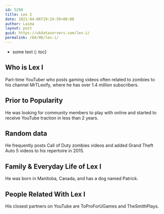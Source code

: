 ```yaml
---
id: 5298
title: Lex I
date: 2021-04-06T19:24:59+00:00
author: Laima
layout: post
guid: https://ukdataservers.com/lex-i/
permalink: /04/06/lex-i/
---
```


* some text
{: toc}


## Who is Lex I
                  
                  
                  
Part-time YouTuber who posts gaming videos often related to zombies to his channel MrTLexify, where he has over 1.4 million subscribers. 
                  
              
            
              
            
                
                
                
## Prior to Popularity
                  
                  
                  
He was looking for community members to play with online and started to receive YouTube traction in less than 2 years. 
                  
              
            
              
            
                
                
                
## Random data
                  
                  
                  
He frequently posts Call of Duty zombies videos and added Grand Theft Auto 5 videos to his repertoire in 2015. 
                  
              
            
              
            
                
                
                
## Family & Everyday Life of Lex I
                  
                  
                  
He was born in Manitoba, Canada, and has a dog named Patrick. 
                  
              
            
              
            
                
                
                
## People Related With Lex I
                  
                  
                  
His closest partners on YouTube are ToProForUGames and TheSmithPlays. 
                  
              
            
              
            
                
              
            
              
              
            
            
              
            
          
          
          